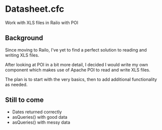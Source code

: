 Datasheet.cfc
=============

Work with XLS files in Railo with POI

Background
----------

Since moving to Railo, I've yet to find a perfect solution to reading and writing XLS files.

After looking at POI in a bit more detail, I decided I would write my own component which makes use of Apache POI to read and write XLS files.

The plan is to start with the very basics, then to add additional functionality as needed.

Still to come
-------------

- Dates returned correctly
- asQueries() with good data
- asQueries() with messy data
